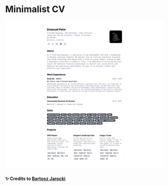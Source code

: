 # Minimalist CV

![cv](/public/assets/cv.png)

#### ✨ Credits to [Bartosz Jarocki](https://github.com/BartoszJarocki)
